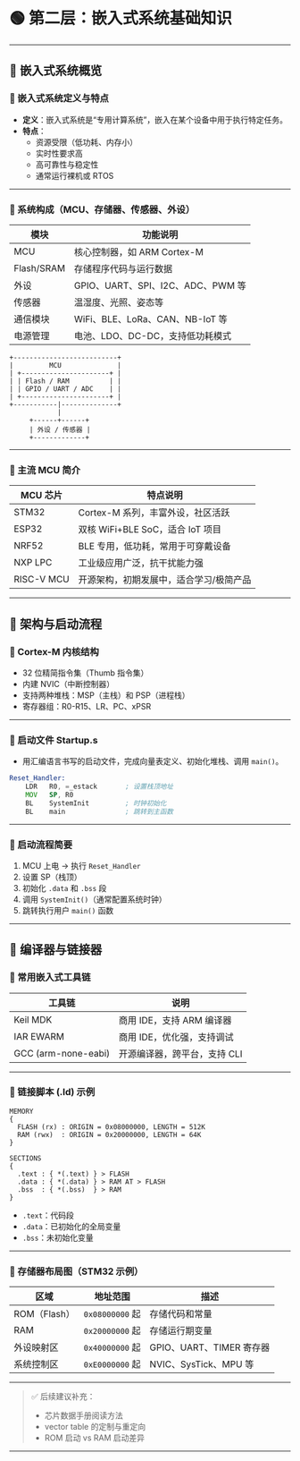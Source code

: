 # 🟢 第二层：嵌入式系统基础知识

---

## 🔹 嵌入式系统概览

### 📌 嵌入式系统定义与特点

- **定义**：嵌入式系统是“专用计算系统”，嵌入在某个设备中用于执行特定任务。
- **特点**：
  - 资源受限（低功耗、内存小）
  - 实时性要求高
  - 高可靠性与稳定性
  - 通常运行裸机或 RTOS

---

### 📌 系统构成（MCU、存储器、传感器、外设）

| 模块       | 功能说明                             |
|------------|--------------------------------------|
| MCU        | 核心控制器，如 ARM Cortex-M          |
| Flash/SRAM | 存储程序代码与运行数据               |
| 外设       | GPIO、UART、SPI、I2C、ADC、PWM 等     |
| 传感器     | 温湿度、光照、姿态等                 |
| 通信模块   | WiFi、BLE、LoRa、CAN、NB-IoT 等       |
| 电源管理   | 电池、LDO、DC-DC，支持低功耗模式      |

```
+--------------------------+
|         MCU              |
| +----------------------+ |
| | Flash / RAM          | |
| | GPIO / UART / ADC    | |
| +----------------------+ |
+-----------|--------------+
            |
     +------+------+
     | 外设 / 传感器 |
     +-------------+
```

---

### 📌 主流 MCU 简介

| MCU 芯片   | 特点说明                                     |
|------------|----------------------------------------------|
| STM32      | Cortex-M 系列，丰富外设，社区活跃            |
| ESP32      | 双核 WiFi+BLE SoC，适合 IoT 项目              |
| NRF52      | BLE 专用，低功耗，常用于可穿戴设备            |
| NXP LPC    | 工业级应用广泛，抗干扰能力强                  |
| RISC-V MCU | 开源架构，初期发展中，适合学习/极简产品        |

---

## 🔹 架构与启动流程

### 📌 Cortex-M 内核结构

- 32 位精简指令集（Thumb 指令集）
- 内建 NVIC（中断控制器）
- 支持两种堆栈：MSP（主栈）和 PSP（进程栈）
- 寄存器组：R0-R15、LR、PC、xPSR

---

### 📌 启动文件 Startup.s

- 用汇编语言书写的启动文件，完成向量表定义、初始化堆栈、调用 `main()`。

```asm
Reset_Handler:
    LDR   R0, =_estack       ; 设置栈顶地址
    MOV   SP, R0
    BL    SystemInit         ; 时钟初始化
    BL    main               ; 跳转到主函数
```

---

### 📌 启动流程简要

1. MCU 上电 → 执行 `Reset_Handler`
2. 设置 SP（栈顶）
3. 初始化 `.data` 和 `.bss` 段
4. 调用 `SystemInit()`（通常配置系统时钟）
5. 跳转执行用户 `main()` 函数

---

## 🔹 编译器与链接器

### 📌 常用嵌入式工具链

| 工具链     | 说明                         |
|------------|------------------------------|
| Keil MDK   | 商用 IDE，支持 ARM 编译器     |
| IAR EWARM  | 商用 IDE，优化强，支持调试     |
| GCC (arm-none-eabi) | 开源编译器，跨平台，支持 CLI |

---

### 📌 链接脚本 (.ld) 示例

```ld
MEMORY
{
  FLASH (rx) : ORIGIN = 0x08000000, LENGTH = 512K
  RAM (rwx)  : ORIGIN = 0x20000000, LENGTH = 64K
}

SECTIONS
{
  .text : { *(.text) } > FLASH
  .data : { *(.data) } > RAM AT > FLASH
  .bss  : { *(.bss)  } > RAM
}
```

- `.text`：代码段
- `.data`：已初始化的全局变量
- `.bss`：未初始化变量

---

### 📌 存储器布局图（STM32 示例）

| 区域        | 地址范围        | 描述                       |
|-------------|------------------|----------------------------|
| ROM（Flash）| `0x08000000` 起  | 存储代码和常量             |
| RAM         | `0x20000000` 起  | 存储运行期变量             |
| 外设映射区  | `0x40000000` 起  | GPIO、UART、TIMER 寄存器  |
| 系统控制区  | `0xE0000000` 起  | NVIC、SysTick、MPU 等      |

---

> ✅ 后续建议补充：
> - 芯片数据手册阅读方法
> - vector table 的定制与重定向
> - ROM 启动 vs RAM 启动差异

---
